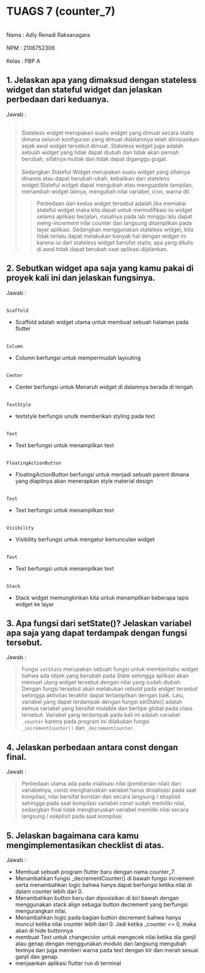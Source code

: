 # TUAGS 7 (counter_7)

<br>Nama : Adly Renadi Raksanagara</br>
<br>NPM : 2106752306</br>
<br>Kelas : PBP A</br>

## 1. Jelaskan apa yang dimaksud dengan stateless widget dan stateful widget dan jelaskan perbedaan dari keduanya.
Jawab : 
><br>Stateless widget merupakan suatu widget yang dimuat secara statis dimana seluruh konfigurasi yang dimuat didalamnya telah diinisiasikan sejak awal widget tersebut dimuat. Stateless widget juga adalah sebuah widget yang tidak dapat diubah dan tidak akan pernah berubah, sifatnya mutlak dan tidak dapat diganggu gugat.</br>
> <br>Sedangkan Stateful Widget merupakan suatu widget yang sifatnya dinamis atau dapat berubah-ubah, kebalikan dari stateless widget.Stateful widget dapat mengubah atau mengupdate tampilan, menambah widget laiinya, mengubah nilai variabel, icon, warna dll.</br>
>>Perbedaan dari kedua widget tersebut adalah jika memakai stateful widget maka kita dapat untuk memodifikasi isi widget selama aplikasi berjalan, misalnya pada lab minggu lalu dapat meng-*increment* nilai counter dan langsung ditampilkan pada layar aplikasi. Sedangkan menggunakan stateless widget, kita tidak terlalu dapat melakukan banyak hal dengan widget ini karena isi dari stateless widget bersifat statis; apa yang ditulis di awal tidak dapat berubah saat aplikasi dijalankan.

## 2. Sebutkan widget apa saja yang kamu pakai di proyek kali ini dan jelaskan fungsinya.
Jawab : 

<br>`Scaffold`</br>
  - <p> Scaffold adalah widget utama untuk membuat sebuah halaman pada flutter </p>
<br> `Column`</br>
 - <p> Column berfungsi untuk mempermudah layouting</p>
<br>`Center`</br>
  - <p>Center berfungsi untuk Menaruh widget di dalamnya berada di tengah</p>
<br>`TextStyle`</br>
  - <p>textstyle berfungsi unutk memberikan styling pada text</p>
<br>`Text`</br>
  - <p>Text berfungsi untuk menampilkan text</p>
<br>`FloatingActionButton`</br>
  - <p>FloatingActionButton berfungsi untuk menjadi sebuah parent dimana yang diapitnya akan menerapkan style material design</p>
<br>`Text`</br>
  - <p>Text berfungsi untuk menampilkan text</p>
 <br>`Visibility`</br>
  - <p>Visibility berfungsi untuk mengatur kemunculan widget</p>
<br>`Text`</br>
  - <p>Text berfungsi untuk menampilkan text</p>
<br> `Stack` </br>
 - <p>Stack widget memungkinkan kita untuk menampilkan beberapa lapis widget ke layar</p>

## 3. Apa fungsi dari setState()? Jelaskan variabel apa saja yang dapat terdampak dengan fungsi tersebut.
Jawab : 

> Fungsi `setState` merupakan sebuah fungsi untuk memberitahu widget bahwa ada objek yang berubah pada State sehingga aplikasi akan memuat ulang widget tersebut dengan nilai yang sudah diubah. Dengan fungsi tersebut akan melakukan *rebuild* pada widget tersebut sehingga aktivitas terakhir dapat tertampilkan dengan baik. Lalu, variabel yang dapat terdampak dengan fungsi setState() adalah semua variabel yang bersifat mutable dan bertipe global pada class tersebut. Variabel yang terdampak pada kali ini adalah variabel `_counter` karena pada program ini dilakukan fungsi `_incrementCounter()` dan `_decrementCounter`.

## 4. Jelaskan perbedaan antara const dengan final.
Jawab : 

>Perbedaan utama ada pada inialisasi nilai (pemberian nilai) dari variabelnya, const mengharuskan variabel harus dinialisasi pada saat kompilasi, nilai bersifat konstan dan secara langsung / eksplisit sehingga pada saat kompilasi variabel const sudah memiliki nilai, sedangkan final tidak mengharuskan variabel memiliki nilai secara langsung / eskplisit pada saat kompilasi

## 5. Jelaskan bagaimana cara kamu mengimplementasikan checklist di atas.
Jawab : 
- Membuat sebuah program flutter baru dengan nama counter_7.
- Menambahkan fungsi _decrementCounter() di bawah fungsi increment serta menambahkan logic bahwa hanya dapat berfungsi ketika nilai di dalam counter lebih dari 0.
- Menambahkan button baru dan diposisikan di kiri bawah dengan menggunakan stack align sebagai button decrement yang berfungsi mengurangkan nilai. 
- Menambahkan logic pada bagian button decrement bahwa hanya muncul ketika nilai counter lebih dari 0. Jadi ketika _counter <= 0, maka akan di hide buttonnya
- membuat Text untuk changecolor untuk mengecek nilai ketika dia ganjil atau genap dengan menggunakan modulo dan langsung mengubah textnya dan juga memberi warna pada text dengan bir dan merah sesuai ganjil dan genap.
- menjaankan aplikasi flutter run di terminal
